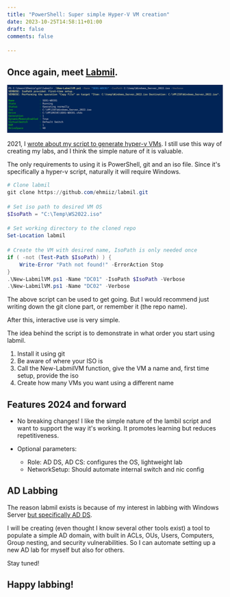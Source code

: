 ```yaml
--- 
title: "PowerShell: Super simple Hyper-V VM creation" 
date: 2023-10-25T14:58:11+01:00 
draft: false
comments: false

--- 
```


## Once again, meet [Labmil](https://github.com/ehmiiz/labmil).

![Displaying the cmdlet](/public/pics/2023-10-28_labmil.png)

2021, I [wrote about my script to generate hyper-v VMs](https://www.ehmiiz.se/blog/ps_simplehyper-vlabmodule/). I still use this way of creating my labs, and I think the simple nature of it is valuable.

The only requirements to using it is PowerShell, git and an iso file. Since it's specifically a hyper-v script, naturally it will require Windows.


```powershell
# Clone labmil
git clone https://github.com/ehmiiz/labmil.git

# Set iso path to desired VM OS
$IsoPath = "C:\Temp\WS2022.iso"

# Set working directory to the cloned repo
Set-Location labmil

# Create the VM with desired name, IsoPath is only needed once
if ( -not (Test-Path $IsoPath) ) {
    Write-Error "Path not found!" -ErrorAction Stop
}
.\New-LabmilVM.ps1 -Name "DC01" -IsoPath $IsoPath -Verbose
.\New-LabmilVM.ps1 -Name "DC02" -Verbose
```

The above script can be used to get going. But I would recommend just writing down the git clone part, or remember it (the repo name).

After this, interactive use is very simple.

The idea behind the script is to demonstrate in what order you start using labmil.

1. Install it using git
2. Be aware of where your ISO is
3. Call the New-LabmilVM function, give the VM a name and, first time setup, provide the iso
4. Create how many VMs you want using a different name

## Features 2024 and forward

- No breaking changes! I like the simple nature of the lambil script and want to support the way it's working. It promotes learning but reduces repetitiveness.

- Optional parameters: 
    - Role: AD DS, AD CS: configures the OS, lightweight lab
    - NetworkSetup: Should automate internal switch and nic config

## AD Labbing

The reason labmil exists is because of my interest in labbing with Windows Server [but specifically AD DS](https://www.ehmiiz.se/blog/ps_ad_unsecure_by_default/).

I will be creating (even thought I know several other tools exist) a tool to populate a simple AD domain, with built in ACLs, OUs, Users, Computers, Group nesting, and security vulnerabilities. So I can automate setting up a new AD lab for myself but also for others.

Stay tuned!

## Happy labbing!